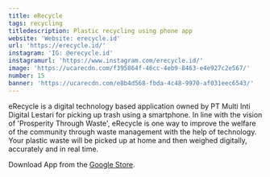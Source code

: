 ```yaml
---
title: eRecycle
tags: recycling
titledescription: Plastic recycling using phone app
website: 'Website: erecycle.id'
url: 'https://erecycle.id/'
instagram: 'IG: @erecycle.id'
instagramurl: 'https://www.instagram.com/erecycle.id/'
image: 'https://ucarecdn.com/f395864f-46cc-4eb9-8463-e4e927c2e567/'
number: 15
banner: 'https://ucarecdn.com/e8b4d568-fbda-4c48-9970-af031eec6543/'
---
```

eRecycle is a digital technology based application owned by PT Multi Inti Digital Lestari for picking up trash using a smartphone. In line with the vision of 'Prosperity Through Waste', eRecycle is one way to improve the welfare of the community through waste management with the help of technology. Your plastic waste will be picked up at home and then weighed digitally, accurately and in real time.

Download App from the [Google Store](https://play.google.com/store/apps/details?id=com.lestari.user.erecycle&fbclid=IwAR3DNbLveOqQF6wj2qcVDzH16buAWfnE4zqT7J43isDP1SjFEnKW8v9o1CY).
